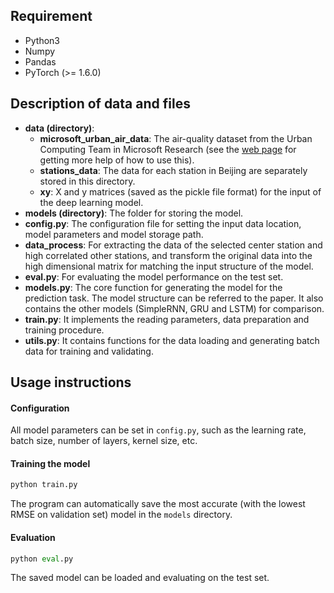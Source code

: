 

## Requirement

- Python3
- Numpy
- Pandas
- PyTorch (>= 1.6.0)


## Description of data and files

- **data (directory)**:
  - **microsoft_urban_air_data**: The air-quality dataset from the Urban Computing Team in Microsoft Research (see the [web page](http://research.microsoft.com/en-us/projects/urbanair) for getting more help of how to use this).
  - **stations_data**: The data for each station in Beijing are separately stored in this directory.
  - **xy**: X and y matrices (saved as the pickle file format) for the input of the deep learning model.
- **models (directory)**: The folder for storing the model.
- **config.py**: The configuration file for setting the input data location, model parameters and model storage path.
- **data_process**: For extracting the data of the selected center station and high correlated other stations, and transform the original data into the high dimensional matrix for matching the input structure of the model.
- **eval.py**: For evaluating the model performance on the test set.
- **models.py**: The core function for generating the model for the prediction task. The model structure can be referred to the paper. It also contains the other models (SimpleRNN, GRU and LSTM) for comparison.
- **train.py**: It implements the reading parameters, data preparation and training procedure.
- **utils.py**: It contains functions for the data loading and generating batch data for training and validating.

## Usage instructions

#### Configuration

All model parameters can be set in `config.py`, such as the learning rate, batch size, number of layers, kernel size, etc.

#### Training the model

```python
python train.py
```

The program can automatically save the most accurate (with the lowest RMSE on validation set) model in the `models` directory.

#### Evaluation

```python
python eval.py
```

The saved model can be loaded and evaluating on the test set.

